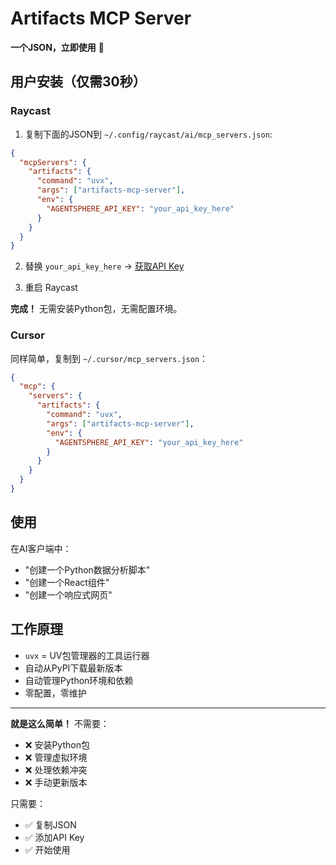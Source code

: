 # Artifacts MCP Server

**一个JSON，立即使用** 🚀

## 用户安装（仅需30秒）

### Raycast

1. 复制下面的JSON到 `~/.config/raycast/ai/mcp_servers.json`:

```json
{
  "mcpServers": {
    "artifacts": {
      "command": "uvx",
      "args": ["artifacts-mcp-server"],
      "env": {
        "AGENTSPHERE_API_KEY": "your_api_key_here"
      }
    }
  }
}
```

2. 替换 `your_api_key_here` → [获取API Key](https://www.agentsphere.run/apikey)

3. 重启 Raycast

**完成！** 无需安装Python包，无需配置环境。

### Cursor

同样简单，复制到 `~/.cursor/mcp_servers.json`：

```json
{
  "mcp": {
    "servers": {
      "artifacts": {
        "command": "uvx",
        "args": ["artifacts-mcp-server"],
        "env": {
          "AGENTSPHERE_API_KEY": "your_api_key_here"
        }
      }
    }
  }
}
```

## 使用

在AI客户端中：
- "创建一个Python数据分析脚本"
- "创建一个React组件"
- "创建一个响应式网页"

## 工作原理

- `uvx` = UV包管理器的工具运行器
- 自动从PyPI下载最新版本
- 自动管理Python环境和依赖
- 零配置，零维护

---

**就是这么简单！** 不需要：
- ❌ 安装Python包
- ❌ 管理虚拟环境  
- ❌ 处理依赖冲突
- ❌ 手动更新版本

只需要：
- ✅ 复制JSON
- ✅ 添加API Key
- ✅ 开始使用